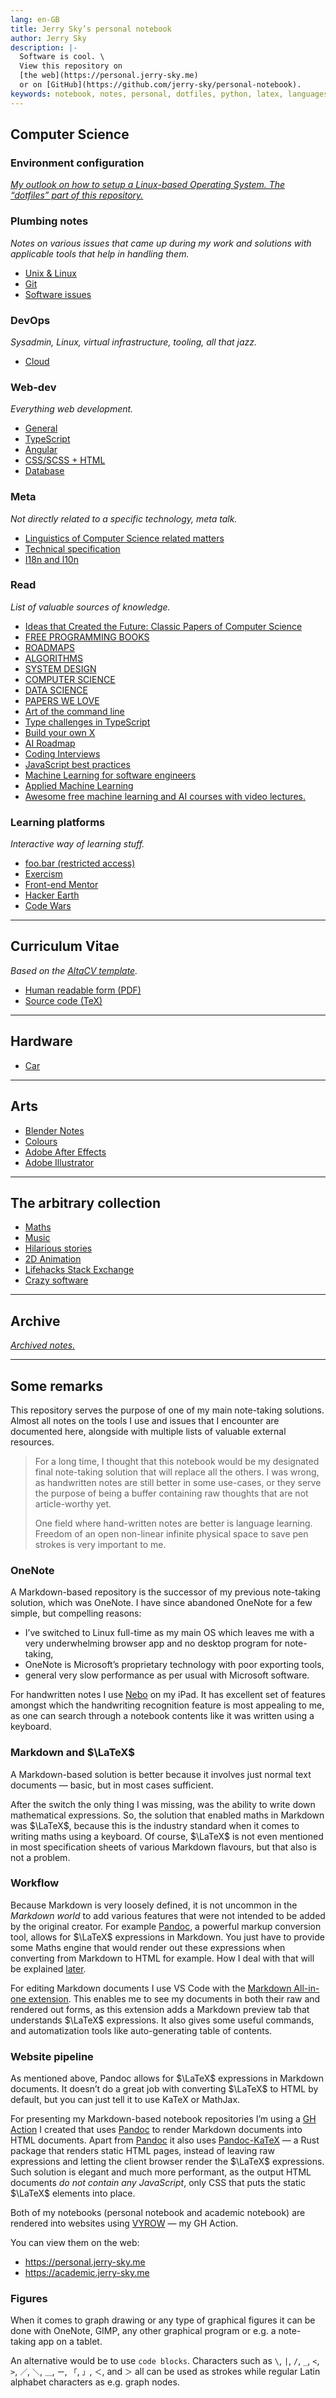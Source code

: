 ```yaml
---
lang: en-GB
title: Jerry Sky’s personal notebook
author: Jerry Sky
description: |-
  Software is cool. \
  View this repository on
  [the web](https://personal.jerry-sky.me)
  or on [GitHub](https://github.com/jerry-sky/personal-notebook).
keywords: notebook, notes, personal, dotfiles, python, latex, languages, programming, computer science, linux
---
```




## Computer Science

### Environment configuration

[_My outlook on how to setup a Linux-based Operating System. The “dotfiles” part of this repository._](config/CONFIG.md)


### Plumbing notes

_Notes on various issues that came up during my work_
_and solutions with applicable tools that help in handling them._

- [Unix & Linux](plumbing/unix-linux.md)
- [Git](plumbing/git-notes.md)
- [Software issues](plumbing/software-issues.md)

### DevOps

_Sysadmin, Linux, virtual infrastructure, tooling, all that jazz._

- [Cloud](devops/cloud.md)


### Web-dev

_Everything web development._

- [General](web-dev/web-dev.md)
- [TypeScript](web-dev/typescript.md)
- [Angular](web-dev/angular-notes.md)
- [CSS/SCSS + HTML](web-dev/css-scss-html-notes.md)
- [Database](web-dev/database-notes.md)


### Meta

_Not directly related to a specific technology, meta talk._

- [Linguistics of Computer Science related matters](meta/linguistics-related-to-cs.md)
- [Technical specification](meta/technical-specification.md)
- [I18n and l10n](meta/i18n-l10n.md)


### Read

_List of valuable sources of knowledge._

- [Ideas that Created the Future: Classic Papers of Computer Science](http://library.lol/main/614F928EDFE94E5935111EC25AFA6FE4)
- [FREE PROGRAMMING BOOKS](https://github.com/EbookFoundation/free-programming-books)
- [ROADMAPS](https://github.com/kamranahmedse/developer-roadmap)
- [ALGORITHMS](https://github.com/TheAlgorithms/Python)
- [SYSTEM DESIGN](https://github.com/donnemartin/system-design-primer)
- [COMPUTER SCIENCE](https://github.com/ossu/computer-science)
- [DATA SCIENCE](https://github.com/ossu/data-science)
- [PAPERS WE LOVE](https://github.com/papers-we-love/papers-we-love)
- [Art of the command line](https://github.com/jlevy/the-art-of-command-line)
- [Type challenges in TypeScript](https://github.com/type-challenges/type-challenges)
- [Build your own X](https://github.com/codecrafters-io/build-your-own-x)
- [AI Roadmap](https://github.com/AMAI-GmbH/AI-Expert-Roadmap)
- [Coding Interviews](https://github.com/jwasham/coding-interview-university)
- [JavaScript best practices](https://github.com/goldbergyoni/nodebestpractices)
- [Machine Learning for software engineers](https://github.com/GokuMohandas/Made-With-ML)
- [Applied Machine Learning](https://github.com/eugeneyan/applied-ml)
- [Awesome free machine learning and AI courses with video lectures.](https://github.com/luspr/awesome-ml-courses)


### Learning platforms

_Interactive way of learning stuff._

- [foo.bar \(restricted access\)](https://foobar.withgoogle.com/)
- [Exercism](https://exercism.io/)
- [Front-end Mentor](https://www.frontendmentor.io/)
- [Hacker Earth](https://www.hackerearth.com/practice/)
- [Code Wars](https://www.codewars.com/)

---



## Curriculum Vitae

_Based on the_
_[AltaCV template](https://www.overleaf.com/latex/templates/altacv-template/trgqjpwnmtgv)._

- [Human readable form (PDF)](cv/curriculum-vitae.pdf)
- [Source code (TeX)](cv/curriculum-vitae.tex)

---



## Hardware

- [Car](hardware/car.md)

---



## Arts

- [Blender Notes](arts/blender-notes.md)
- [Colours](arts/colour-notes.md)
- [Adobe After Effects](arts/adobe/after-effects.md)
- [Adobe Illustrator](arts/adobe/illustrator.md)

---



## The arbitrary collection

- [Maths](the-arbitrary-collection/arbitrary-math-snippets.md)
- [Music](the-arbitrary-collection/arbitrary-music-things.md)
- [Hilarious stories](the-arbitrary-collection/hilarious-stories.md)
- [2D Animation](the-arbitrary-collection/2d-animation.md)
- [Lifehacks Stack Exchange](https://lifehacks.stackexchange.com/)
- [Crazy software](the-arbitrary-collection/crazy-software.md)

---



## Archive

[_Archived notes._](archive/ARCHIVE.md)

---



## Some remarks

[m-aio]: https://marketplace.visualstudio.com/items?itemName=yzhang.markdown-all-in-one
[pandoc]: https://pandoc.org
[pandoc-katex]: https://github.com/xu-cheng/pandoc-katex#readme
[vyrow]: https://github.com/jerry-sky/vyrow#readme
[nebo]: https://www.nebo.app/


This repository serves the purpose of one of my main note-taking solutions.
Almost all notes on the tools I use and issues that I encounter are documented here,
alongside with multiple lists of valuable external resources.

> For a long time, I thought that this notebook would be my designated
> final note-taking solution that will replace all the others.
> I was wrong, as handwritten notes are still better in some use-cases,
> or they serve the purpose of being a buffer containing raw thoughts that
> are not article-worthy yet.
>
> One field where hand-written notes are better is language learning.
> Freedom of an open non-linear infinite physical space to save pen strokes
> is very important to me.


### OneNote

A Markdown-based repository is the successor of my previous note-taking solution,
which was OneNote.
I have since abandoned OneNote for a few simple, but compelling reasons:

- I’ve switched to Linux full-time as my main OS which leaves me with
    a very underwhelming browser app and no desktop program for note-taking,
- OneNote is Microsoft’s proprietary technology with poor exporting tools,
- general very slow performance as per usual with Microsoft software.

For handwritten notes I use [Nebo][nebo] on my iPad.
It has excellent set of features amongst which the handwriting recognition feature
is most appealing to me, as one can search through a notebook contents
like it was written using a keyboard.


### Markdown and $\LaTeX$

A Markdown-based solution is better because it involves just normal text documents
— basic, but in most cases sufficient.

After the switch the only thing I was missing, was the ability to write down mathematical expressions.
So, the solution that enabled maths in Markdown was $\LaTeX$,
because this is the industry standard when it comes to writing maths using a keyboard.
Of course, $\LaTeX$ is not even mentioned in most specification sheets of various
Markdown flavours, but that also is not a problem.


### Workflow

Because Markdown is very loosely defined, it is not uncommon
in the _Markdown world_ to add various features that were not
intended to be added by the original creator.
For example [Pandoc][pandoc], a powerful markup conversion tool,
allows for $\LaTeX$ expressions in Markdown.
You just have to provide some Maths engine that would
render out these expressions when converting from Markdown to HTML for example.
How I deal with that will be explained [later](#website-pipeline).

For editing Markdown documents I use VS Code with the
[Markdown All-in-one extension][m-aio].
This enables me to see my documents in both their raw and rendered out forms,
as this extension adds a Markdown preview tab that understands $\LaTeX$ expressions.
It also gives some useful commands, and automatization tools like auto-generating table of contents.


### Website pipeline

As mentioned above, Pandoc allows for $\LaTeX$ expressions in Markdown documents.
It doesn’t do a great job with converting $\LaTeX$ to HTML by default,
but you can just tell it to use KaTeX or MathJax.

For presenting my Markdown-based notebook repositories I’m using a [GH Action][vyrow]
I created that uses [Pandoc][pandoc] to render Markdown documents into HTML documents.
Apart from [Pandoc][pandoc] it also uses [Pandoc-KaTeX][pandoc-katex]
— a Rust package that renders static HTML pages, instead of leaving
raw expressions and letting the client browser render the $\LaTeX$ expressions.
Such solution is elegant and much more performant, as the output HTML documents
_do not contain any JavaScript_, only CSS that puts the static $\LaTeX$ elements into place.

Both of my notebooks (personal notebook and academic notebook) are rendered
into websites using [VYROW][vyrow] — my GH Action.

You can view them on the web:
- <https://personal.jerry-sky.me>
- <https://academic.jerry-sky.me>


### Figures

When it comes to graph drawing or any type of graphical figures it can be done with OneNote,
GIMP, any other graphical program or e.g. a note-taking app on a tablet.

An alternative would be to use `code blocks`.
Characters such as `\`, `|`, `/`, `_`, `<`, `>`, `／`, `＼`, `＿`, `ー`, `「`, `」`, `＜`, and `＞`
all can be used as strokes while regular Latin alphabet characters as e.g. graph nodes.
